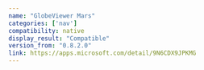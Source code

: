 ```yaml
---
name: "GlobeViewer Mars"
categories: ['nav']
compatibility: native
display_result: "Compatible"
version_from: "0.8.2.0"
link: https://apps.microsoft.com/detail/9N6CDX9JPKMG
---
```

